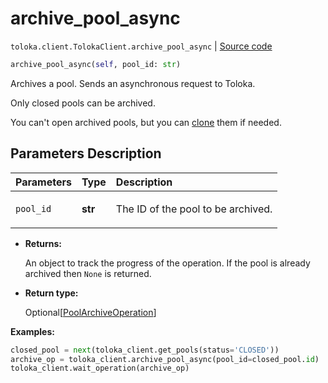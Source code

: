 # archive_pool_async
`toloka.client.TolokaClient.archive_pool_async` | [Source code](https://github.com/Toloka/toloka-kit/blob/v1.2.3/src/client/__init__.py#L1471)

```python
archive_pool_async(self, pool_id: str)
```

Archives a pool. Sends an asynchronous request to Toloka.


Only closed pools can be archived.

You can't open archived pools, but you can [clone](toloka.client.TolokaClient.clone_pool.md) them if needed.

## Parameters Description

| Parameters | Type | Description |
| :----------| :----| :-----------|
`pool_id`|**str**|<p>The ID of the pool to be archived.</p>

* **Returns:**

  An object to track the progress of the operation. If the pool is already archived then `None` is returned.

* **Return type:**

  Optional\[[PoolArchiveOperation](toloka.client.operations.PoolArchiveOperation.md)\]

**Examples:**


```python
closed_pool = next(toloka_client.get_pools(status='CLOSED'))
archive_op = toloka_client.archive_pool_async(pool_id=closed_pool.id)
toloka_client.wait_operation(archive_op)
```
